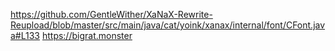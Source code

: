 https://github.com/GentleWither/XaNaX-Rewrite-Reupload/blob/master/src/main/java/cat/yoink/xanax/internal/font/CFont.java#L133
https://bigrat.monster
